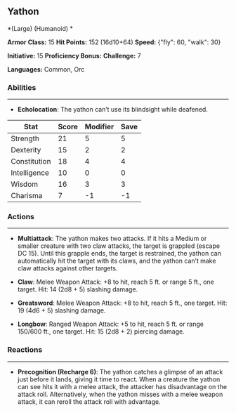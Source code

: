 ## Yathon
*(Large) (Humanoid) *

**Armor Class:** 15
**Hit Points:** 152 (16d10+64)
**Speed:** {"fly": 60, "walk": 30}

**Initiative:** 15
**Proficiency Bonus:**
**Challenge:** 7

**Languages:** Common, Orc

### Abilities
 --- 
- **Echolocation**: The yathon can’t use its blindsight while deafened.



| Stat | Score | Modifier | Save |
| ---- | ---- | ---- | ---- |
| Strength | 21 | 5 | 5 |
| Dexterity | 15 | 2 | 2 |
| Constitution | 18 | 4 | 4 |
| Intelligence | 10 | 0 | 0 |
| Wisdom | 16 | 3 | 3 |
| Charisma | 7 | -1 | -1 |

### Actions
 --- 
- **Multiattack**: The yathon makes two attacks. If it hits a Medium or smaller creature with two claw attacks, the target is grappled (escape DC 15). Until this grapple ends, the target is restrained, the yathon can automatically hit the target with its claws, and the yathon can’t make claw attacks against other targets.

- **Claw**: Melee Weapon Attack: +8 to hit, reach 5 ft. or range 5 ft., one target. Hit: 14 (2d8 + 5) slashing damage.

- **Greatsword**: Melee Weapon Attack: +8 to hit, reach 5 ft., one target. Hit: 19 (4d6 + 5) slashing damage.

- **Longbow**: Ranged Weapon Attack: +5 to hit, reach 5 ft. or range 150/600 ft., one target. Hit: 15 (2d8 + 2) piercing damage.

### Reactions
 --- 
- **Precognition (Recharge 6)**: The yathon catches a glimpse of an attack just before it lands, giving it time to react. When a creature the yathon can see hits it with a melee attack, the attacker has disadvantage on the attack roll. Alternatively, when the yathon misses with a melee weapon attack, it can reroll the attack roll with advantage.

